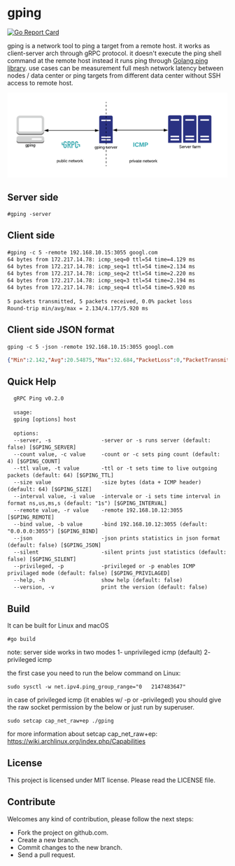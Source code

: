 # gping
[![Go Report Card](https://goreportcard.com/badge/github.com/mehrdadrad/gping)](https://goreportcard.com/report/github.com/mehrdadrad/gping)

gping is a network tool to ping a target from a remote host. it works as client-server arch through gRPC protocol. it doesn't execute the ping shell command at the remote host instead it runs ping through [Golang ping library](https://github.com/mehrdadrad/ping). use cases can be measurement full mesh network latency between nodes / data center or ping targets from different data center without SSH access to remote host.

![gping](/gping.png?raw=true "gping")

## Server side
```
#gping -server
```

## Client side
```
#gping -c 5 -remote 192.168.10.15:3055 googl.com
64 bytes from 172.217.14.78: icmp_seq=0 ttl=54 time=4.129 ms
64 bytes from 172.217.14.78: icmp_seq=1 ttl=54 time=2.134 ms
64 bytes from 172.217.14.78: icmp_seq=2 ttl=54 time=2.220 ms
64 bytes from 172.217.14.78: icmp_seq=3 ttl=54 time=2.194 ms
64 bytes from 172.217.14.78: icmp_seq=4 ttl=54 time=5.920 ms

5 packets transmitted, 5 packets received, 0.0% packet loss
Round-trip min/avg/max = 2.134/4.177/5.920 ms
```
## Client side JSON format
```
gping -c 5 -json -remote 192.168.10.15:3055 googl.com
```
```json
{"Min":2.142,"Avg":20.54875,"Max":32.684,"PacketLoss":0,"PacketTransmitted":5}
```

## Quick Help
```
  gRPC Ping v0.2.0

  usage:
  gping [options] host  
  
  options:
  --server, -s                -server or -s runs server (default: false) [$GPING_SERVER]
  --count value, -c value     -count or -c sets ping count (default: 4) [$GPING_COUNT]
  --ttl value, -t value       -ttl or -t sets time to live outgoing packets (default: 64) [$GPING_TTL]
  --size value                -size bytes (data + ICMP header) (default: 64) [$GPING_SIZE]
  --interval value, -i value  -intervale or -i sets time interval in format ns,us,ms,s (default: "1s") [$GPING_INTERVAL]
  --remote value, -r value    -remote 192.168.10.12:3055 [$GPING_REMOTE]
  --bind value, -b value      -bind 192.168.10.12:3055 (default: "0.0.0.0:3055") [$GPING_BIND]
  --json                      -json prints statistics in json format (default: false) [$GPING_JSON]
  --silent                    -silent prints just statistics (default: false) [$GPING_SILENT]
  --privileged, -p            -privileged or -p enables ICMP privilaged mode (default: false) [$GPING_PRIVILAGED]
  --help, -h                  show help (default: false)
  --version, -v               print the version (default: false)
```

## Build
It can be built for Linux and macOS
```
#go build
```
note: server side works in two modes 1- unprivileged icmp (default) 2- privileged icmp

the first case you need to run the below command on Linux:
```
sudo sysctl -w net.ipv4.ping_group_range="0   2147483647"
```
in case of privileged icmp (it enables w/ -p or -privileged) you should give the raw socket permission by the below or just run by superuser.
```
sudo setcap cap_net_raw+ep ./gping
```
for more information about setcap cap_net_raw+ep: https://wiki.archlinux.org/index.php/Capabilities

## License
This project is licensed under MIT license. Please read the LICENSE file.


## Contribute
Welcomes any kind of contribution, please follow the next steps:

- Fork the project on github.com.
- Create a new branch.
- Commit changes to the new branch.
- Send a pull request.
